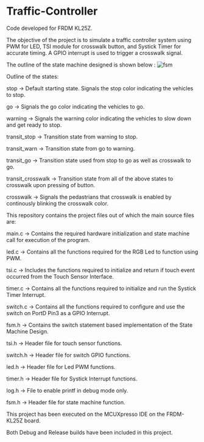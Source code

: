 # Traffic-Controller
Code developed for FRDM KL25Z.

The objective of the project is to simulate a traffic controller system using PWM for LED, TSI module for crosswalk button, and Systick Timer for accurate timing. A GPIO interrupt is used to trigger a crosswalk signal. 

The outline of the state machine designed is shown below :
![fsm](https://user-images.githubusercontent.com/89494511/136880690-aa0b93d4-ed41-4a11-85e1-03821532ce8c.png)

Outline of the states:

stop -> Default starting state. Signals the stop color indicating the vehicles to stop.

go -> Signals the go color indicating the vehicles to go.

warning -> Signals the warning color indicating the vehicles to slow down and get ready to stop.

transit_stop -> Transition state from warning to stop.

transit_warn -> Transition state from go to warning.

transit_go -> Transition state used from stop to go as well as crosswalk to go.

transit_crosswalk -> Transition state from all of the above states to crosswalk upon pressing of button.

crosswalk -> Signals the pedastrians that crosswalk is enabled by continously blinking the crosswalk color.


This repository contains the project files out of which the main source files are:

main.c -> Contains the required hardware initialization and state machine call for execution of the program.

led.c -> Contains all the functions required for the RGB Led to function using PWM.

tsi.c -> Includes the functions required to initialize and return if touch event occurred from the Touch Sensor Interface.

timer.c -> Contains all the functions required to initialize and run the Systick Timer Interrupt.

switch.c -> Contains all the functions required to configure and use the switch on PortD Pin3 as a GPIO Interrupt.

fsm.h -> Contains the switch statement based implementation of the State Machine Design.

tsi.h -> Header file for touch sensor functions.

switch.h -> Header file for switch GPIO functions.

led.h -> Header file for Led PWM functions.

timer.h -> Header file for Systick Interrupt functions.

log.h -> File to enable printf in debug mode only.

fsm.h -> Header file for state machine function.

This project has been executed on the MCUXpresso IDE on the FRDM-KL25Z board.

Both Debug and Release builds have been included in this project.
